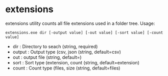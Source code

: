 # extensions
extensions utility counts all file extensions used in a folder tree.
Usage:

`extensions.exe dir [-output value] [-out value] [-sort value] [-count value]`

  - dir    : Directory to seach (string, required)
  - output : Output type (csv, json (string, default=csv)
  - out    : output file (string, default=)
  - sort   : Sort type (extension, count (string, default=extension)
  - count  : Count type (files, size (string, default=files)
